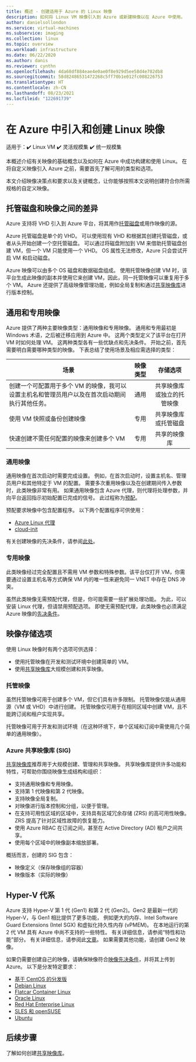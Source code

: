 ```yaml
---
title: 概述 - 创建适用于 Azure 的 Linux 映像
description: 如何将 Linux VM 映像引入到 Azure 或新建映像以在 Azure 中使用。
author: danielsollondon
ms.service: virtual-machines
ms.subservice: imaging
ms.collection: linux
ms.topic: overview
ms.workload: infrastructure
ms.date: 06/22/2020
ms.author: danis
ms.reviewer: cynthn
ms.openlocfilehash: 4da68df884eae4e0ae0f8e929d5ee58d4e782db8
ms.sourcegitcommit: 58d82486531472268c5ff70b1e012fc008226753
ms.translationtype: HT
ms.contentlocale: zh-CN
ms.lasthandoff: 08/23/2021
ms.locfileid: "122691739"
---
```

# <a name="bringing-and-creating-linux-images-in-azure"></a>在 Azure 中引入和创建 Linux 映像

适用于：:heavy_check_mark: Linux VM :heavy_check_mark: 灵活规模集 :heavy_check_mark: 统一规模集 

本概述介绍有关映像的基础概念以及如何在 Azure 中成功构建和使用 Linux。 在将自定义映像引入 Azure 之前，需要首先了解可用的类型和选项。

本文介绍映像决策点和要求以及关键概念，让你能够按照本文说明创建符合你所需规格的自定义映像。

## <a name="difference-between-managed-disks-and-images"></a>托管磁盘和映像之间的差异


Azure 支持将 VHD 引入到 Azure 平台，将其用作[托管磁盘](/azure/virtual-machines/faq-for-disks#managed-disks)或用作映像的源。 

Azure 托管磁盘是单个的 VHD。 可以使用现有 VHD 和根据其创建托管磁盘，或者从头开始创建一个空托管磁盘。 可以通过将磁盘附加到 VM 来借助托管磁盘创建 VM，但一个 VM 只能使用一个 VHD。 OS 属性无法修改，Azure 只会尝试开启 VM 和启动磁盘。 

Azure 映像可以由多个 OS 磁盘和数据磁盘组成。 使用托管映像创建 VM 时，该平台生成此映像的副本并使用它来创建 VM，因此，同一托管映像可以重复用于多个 VM。 Azure 还提供了高级映像管理功能，例如全局复制和通过[共享映像库](../shared-image-galleries.md)进行版本控制。 



## <a name="generalized-and-specialized"></a>通用和专用映像

Azure 提供了两种主要映像类型：通用映像和专用映像。 通用和专用最初是 Windows 术语，之后被迁移应用到 Azure 中。 这两个类型定义了该平台在打开 VM 时如何处理 VM。 这两种类型各有一些优缺点和先决条件。 开始之前，首先需要明白需要哪种类型的映像。 下表总结了使用场景及相应需选择的类型：

| 场景      | 映像类型  | 存储选项 |
| ------------- |:-------------:| :-------------:| 
| 创建一个可配置用于多个 VM 的映像，我可以设置主机名和管理员用户以及在首次启动期间执行其他任务。 | 通用 | 共享映像库或独立的托管映像 |
| 使用 VM 快照或备份创建映像 | 专用 |共享映像库或托管磁盘 |
| 快速创建不需任何配置的映像来创建多个 VM |专用 |共享的映像库 |


### <a name="generalized-images"></a>通用映像

通用映像在首次启动时需要完成设置。 例如，在首次启动时，设置主机名、管理员用户和其他特定于 VM 的配置。 需要多次重用映像以及在创建期间传入参数时，此类映像非常有用。 如果通用映像包含 Azure 代理，则代理将处理参数，并向平台返回指示初始配置已完成的信号。 此过程称为[预配](./provisioning.md)。 

预配要求映像中包含配置程序。 以下两个配置程序可供使用：
- [Azure Linux 代理](../extensions/agent-linux.md)
- [cloud-init](./using-cloud-init.md)

有关创建映像的先决条件，请参阅[此处](./create-upload-generic.md)。


### <a name="specialized-images"></a>专用映像
此类映像经过完全配置且不需用 VM 参数和特殊参数。该平台仅打开 VM，你需要通过设置主机名等方式确保 VM 内的唯一性来避免同一 VNET 中存在 DNS 冲突。 

虽然此类映像无需预配代理，但是，你可能需要一些扩展处理功能。 为此，可以安装 Linux 代理，但请禁用预配选项。 即使无需预配代理，此类映像也必须满足 Azure 映像的[先决条件](./create-upload-generic.md)。


## <a name="image-storage-options"></a>映像存储选项
使用 Linux 映像时有两个选项可供选择：

- 使用托管映像在开发和测试环境中创建简单的 VM。
- 使用[共享映像库](../shared-image-galleries.md)大规模创建和共享映像。


### <a name="managed-images"></a>托管映像

虽然托管映像可用于创建多个 VM，但它们具有许多限制。 托管映像仅能从通用源（VM 或 VHD）中进行创建。 托管映像仅可用于在相同区域中创建 VM，且不能跨订阅和租户实现共享。

托管映像可用于开发和测试环境（在这种环境下，单个区域和订阅中需使用几个简单的通用映像）。 

### <a name="azure-shared-image-gallery-sig"></a>Azure 共享映像库 (SIG)

[共享映像库](../shared-image-galleries.md)推荐用于大规模创建、管理和共享映像。 共享映像库提供许多功能和特性，可帮助你围绕映像生成结构和组织：  

- 支持通用映像和专用映像。
- 支持第 1 代映像和第 2 代映像。
- 支持映像全局复制。
- 对映像进行版本控制和分组，以便于管理。
- 在支持可用性区域的区域中，支持具有区域冗余存储 (ZRS) 的高可用性映像。 ZRS 提高了针对区域性故障的恢复能力。
- 使用 Azure RBAC 在订阅之间，甚至在 Active Directory (AD) 租户之间共享。
- 使用每个区域中的映像副本缩放部署。

概括而言，创建的 SIG 包含：
- 映像定义（保存映像组的容器）
- 映像版本（实际的映像）



## <a name="hyper-v-generation"></a>Hyper-V 代系

Azure 支持 Hyper-V 第 1 代 (Gen1) 和第 2 代 (Gen2)。Gen2 是最新一代的 Hyper-V，与 Gen1 相比提供了更多功能， 例如更大的内存、Intel Software Guard Extensions (Intel SGX) 和虚拟化持久性内存 (vPMEM)。 在本地运行的第 2 代 VM 具有 Azure 中尚不支持的一些特性。 有关详细信息，请参阅“特性和功能”部分。 有关详细信息，请参阅此[文章](../generation-2.md)。 如果需要其他功能，请创建 Gen2 映像。

如果仍需要创建自己的映像，请确保映像符合[映像先决条件](./create-upload-generic.md)，并将其上传到 Azure。 以下是分发特定要求：


- [基于 CentOS 的分发版](create-upload-centos.md)
- [Debian Linux](debian-create-upload-vhd.md)
- [Flatcar Container Linux](flatcar-create-upload-vhd.md)
- [Oracle Linux](oracle-create-upload-vhd.md)
- [Red Hat Enterprise Linux](redhat-create-upload-vhd.md)
- [SLES 和 openSUSE](suse-create-upload-vhd.md)
- [Ubuntu](create-upload-ubuntu.md)


## <a name="next-steps"></a>后续步骤

了解如何创建[共享映像库](tutorial-custom-images.md)。